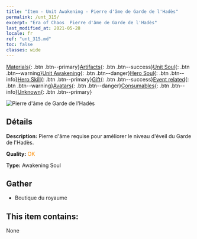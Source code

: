 ```yaml
---
title: "Item - Unit Awakening - Pierre d'âme de Garde de l'Hadès"
permalink: /unt_315/
excerpt: "Era of Chaos  Pierre d'âme de Garde de l'Hadès"
last_modified_at: 2021-05-28
locale: fr
ref: "unt_315.md"
toc: false
classes: wide
---
```

 [Materials](/ItemsFR/){: .btn .btn--primary}[Artifacts](/ItemsFR/Artifacts/){: .btn .btn--success}[Unit Soul](/ItemsFR/UnitSoul/){: .btn .btn--warning}[Unit Awakening](/ItemsFR/UnitAwakening/){: .btn .btn--danger}[Hero Soul](/ItemsFR/HeroSoul/){: .btn .btn--info}[Hero Skill](/ItemsFR/HeroSkill/){: .btn .btn--primary}[Gift](/ItemsFR/Gift/){: .btn .btn--success}[Event related](/ItemsFR/Events/){: .btn .btn--warning}[Avatars](/ItemsFR/Avatars/){: .btn .btn--danger}[Consumables](/ItemsFR/Consumables/){: .btn .btn--info}[Unknown](/ItemsFR/Unknown/){: .btn .btn--primary}

 ![Pierre d'âme de Garde de l'Hadès](/images/u/tia_changjiaoemo.jpg)

## Détails
 **Description:** Pierre d'âme requise pour améliorer le niveau d'éveil du Garde de l'Hadès.

 **Quality:** <span style="color: #FF8C00">OK</span>

 **Type:** Awakening Soul

## Gather

*    Boutique du royaume 

## This item contains:

  None

